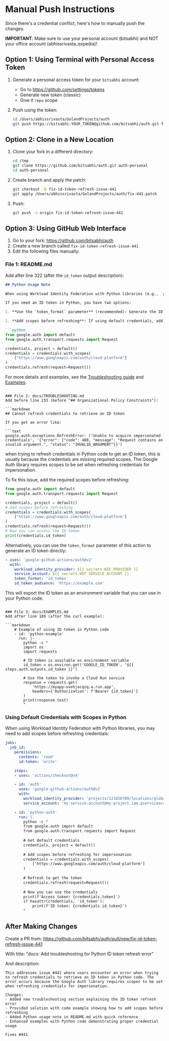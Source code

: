 # Manual Push Instructions

Since there's a credential conflict, here's how to manually push the changes.

**IMPORTANT**: Make sure to use your personal account (bitsabhi) and NOT your office account (abhissrivasta_expedia)!

## Option 1: Using Terminal with Personal Access Token

1. Generate a personal access token for your `bitsabhi` account:
   - Go to https://github.com/settings/tokens
   - Generate new token (classic)
   - Give it `repo` scope
   
2. Push using the token:
   ```bash
   cd /Users/abhissrivasta/GolandProjects/auth
   git push https://bitsabhi:YOUR_TOKEN@github.com/bitsabhi/auth.git fix-id-token-refresh-issue-441
   ```

## Option 2: Clone in a New Location

1. Clone your fork in a different directory:
   ```bash
   cd /tmp
   git clone https://github.com/bitsabhi/auth.git auth-personal
   cd auth-personal
   ```

2. Create branch and apply the patch:
   ```bash
   git checkout -b fix-id-token-refresh-issue-441
   git apply /Users/abhissrivasta/GolandProjects/auth/fix-441.patch
   ```

3. Push:
   ```bash
   git push -u origin fix-id-token-refresh-issue-441
   ```

## Option 3: Using GitHub Web Interface

1. Go to your fork: https://github.com/bitsabhi/auth
2. Create a new branch called `fix-id-token-refresh-issue-441`
3. Edit the following files manually:

### File 1: README.md
Add after line 322 (after the `id_token` output description):

```markdown
## Python Usage Note

When using Workload Identity Federation with Python libraries (e.g., `google-auth`), you may encounter errors when trying to refresh credentials to get an ID token. This is because the Google Auth library requires scopes to be set when refreshing credentials for impersonation.

If you need an ID token in Python, you have two options:

1. **Use the `token_format` parameter** (recommended): Generate the ID token directly with this action and use it as an environment variable in your Python code.

2. **Add scopes before refreshing**: If using default credentials, add the required scopes before refreshing:

```python
from google.auth import default
from google.auth.transport.requests import Request

credentials, project = default()
credentials = credentials.with_scopes(
    ["https://www.googleapis.com/auth/cloud-platform"]
)
credentials.refresh(request=Request())
```

For more details and examples, see the [Troubleshooting guide](docs/TROUBLESHOOTING.md#cannot-refresh-credentials-to-retrieve-an-id-token) and [Examples](docs/EXAMPLES.md#using-default-credentials-with-scopes-in-python).
```

### File 2: docs/TROUBLESHOOTING.md
Add before line 233 (before "## Organizational Policy Constraints"):

```markdown
## Cannot refresh credentials to retrieve an ID token

If you get an error like:

```text
google.auth.exceptions.RefreshError: ('Unable to acquire impersonated credentials', '{"error": {"code": 400, "message": "Request contains an invalid argument.", "status": "INVALID_ARGUMENT"}}')
```

when trying to refresh credentials in Python code to get an ID token, this is usually because the credentials are missing required scopes. The Google Auth library requires scopes to be set when refreshing credentials for impersonation.

To fix this issue, add the required scopes before refreshing:

```python
from google.auth import default
from google.auth.transport.requests import Request

credentials, project = default()
# Add scopes before refreshing
credentials = credentials.with_scopes(
    ["https://www.googleapis.com/auth/cloud-platform"]
)
credentials.refresh(request=Request())
# Now you can access the ID token
print(credentials.id_token)
```

Alternatively, you can use the `token_format` parameter of this action to generate an ID token directly:

```yaml
- uses: 'google-github-actions/auth@v2'
  with:
    workload_identity_provider: ${{ secrets.WIF_PROVIDER }}
    service_account: ${{ secrets.WIF_SERVICE_ACCOUNT }}
    token_format: 'id_token'
    id_token_audience: 'https://example.com'
```

This will export the ID token as an environment variable that you can use in your Python code.
```

### File 3: docs/EXAMPLES.md
Add after line 189 (after the curl example):

```markdown
    # Example of using ID token in Python code
    - id: 'python-example'
      run: |-
        python -c "
        import os
        import requests
        
        # ID token is available as environment variable
        id_token = os.environ.get('GOOGLE_ID_TOKEN', '${{ steps.auth.outputs.id_token }}')
        
        # Use the token to invoke a Cloud Run service
        response = requests.get(
            'https://myapp-uvehjacqzq.a.run.app',
            headers={'Authorization': f'Bearer {id_token}'}
        )
        print(response.text)
        "
```

### Using Default Credentials with Scopes in Python

When using Workload Identity Federation with Python libraries, you may need to add scopes before refreshing credentials:

```yaml
jobs:
  job_id:
    permissions:
      contents: 'read'
      id-token: 'write'

    steps:
    - uses: 'actions/checkout@v4'

    - id: 'auth'
      uses: 'google-github-actions/auth@v2'
      with:
        workload_identity_provider: 'projects/123456789/locations/global/workloadIdentityPools/my-pool/providers/my-provider'
        service_account: 'my-service-account@my-project.iam.gserviceaccount.com'

    - id: 'python-auth'
      run: |-
        python -c "
        from google.auth import default
        from google.auth.transport.requests import Request
        
        # Get default credentials
        credentials, project = default()
        
        # Add scopes before refreshing for impersonation
        credentials = credentials.with_scopes(
            ['https://www.googleapis.com/auth/cloud-platform']
        )
        
        # Refresh to get the token
        credentials.refresh(request=Request())
        
        # Now you can use the credentials
        print(f'Access token: {credentials.token}')
        if hasattr(credentials, 'id_token'):
            print(f'ID token: {credentials.id_token}')
        "
```

## After Making Changes

Create a PR from: https://github.com/bitsabhi/auth/pull/new/fix-id-token-refresh-issue-441

With title: "docs: Add troubleshooting for Python ID token refresh error"

And description:
```
This addresses issue #441 where users encounter an error when trying to refresh credentials to retrieve an ID token in Python code. The error occurs because the Google Auth library requires scopes to be set when refreshing credentials for impersonation.

Changes:
- Added new troubleshooting section explaining the ID token refresh error
- Provided solution with code example showing how to add scopes before refreshing
- Added Python usage note in README.md with quick reference
- Enhanced examples with Python code demonstrating proper credential usage

Fixes #441
```